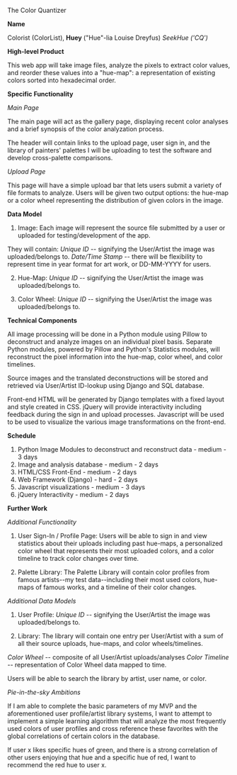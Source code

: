 The Color Quantizer

**Name**

Colorist (ColorList), **Huey** ("Hue"-lia Louise Dreyfus)
*SeekHue ('CQ')*


**High-level Product**

This web app will take image files, analyze the pixels to extract color values, and reorder these values into a "hue-map": a representation of existing colors sorted into hexadecimal order.


**Specific Functionality**

*Main Page*

The main page will act as the gallery page, displaying recent color analyses and a brief synopsis of the color analyzation process.

The header will contain links to the upload page, user sign in, and the library of painters' palettes I will be uploading to test the software and develop cross-palette comparisons.

*Upload Page*

This page will have a simple upload bar that lets users submit a variety of file formats to analyze. Users will be given two output options: the hue-map or a color wheel representing the distribution of given colors in the image.


**Data Model**

1. Image:
Each image will represent the source file submitted by a user or uploaded for testing/development of the app.

They will contain:
*Unique ID* -- signifying the User/Artist the image was uploaded/belongs to.
*Date/Time Stamp* -- there will be flexibility to represent time in year format for art work, or DD-MM-YYYY for users.

2. Hue-Map:
*Unique ID* -- signifying the User/Artist the image was uploaded/belongs to.

3. Color Wheel:
*Unique ID* -- signifying the User/Artist the image was uploaded/belongs to.


**Technical Components**

All image processing will be done in a Python module using Pillow to deconstruct and analyze images on an individual pixel basis. Separate Python modules, powered by Pillow and Python's Statistics modules, will reconstruct the pixel information into the hue-map, color wheel, and color timelines.

Source images and the translated deconstructions will be stored and retrieved via User/Artist ID-lookup using Django and SQL database.

Front-end HTML will be generated by Django templates with a fixed layout and style created in CSS. jQuery will provide interactivity including feedback during the sign in and upload processes. Javascript will be used to be used to visualize the various image transformations on the front-end.


**Schedule**

1. Python Image Modules to deconstruct and reconstruct data - medium - 3 days
2. Image and analysis database - medium - 2 days
3. HTML/CSS Front-End - medium - 2 days
4. Web Framework (Django) - hard - 2 days
5. Javascript visualizations - medium - 3 days
6. jQuery Interactivity - medium - 2 days


**Further Work**

*Additional Functionality*

1. User Sign-In / Profile Page:
Users will be able to sign in and view statistics about their uploads including past hue-maps, a personalized color wheel that represents their most uploaded colors, and a color timeline to track color changes over time.

2. Palette Library:
The Palette Library will contain color profiles from famous artists--my test data--including their most used colors, hue-maps of famous works, and a timeline of their color changes.


*Additional Data Models*

1. User Profile:
*Unique ID* -- signifying the User/Artist the image was uploaded/belongs to.

2. Library:
The library will contain one entry per User/Artist with a sum of all their source uploads, hue-maps, and color wheels/timelines.

*Color Wheel* -- composite of all User/Artist uploads/analyses
*Color Timeline* -- representation of Color Wheel data mapped to time.

Users will be able to search the library by artist, user name, or color.


*Pie-in-the-sky Ambitions*

If I am able to complete the basic parameters of my MVP and the aforementioned user profile/artist library systems, I want to attempt to implement a simple learning algorithm that will analyze the most frequently used colors of user profiles and cross reference these favorites with the global correlations of certain colors in the database.

If user x likes specific hues of green, and there is a strong correlation of other users enjoying that hue and a specific hue of red, I want to recommend the red hue to user x.
